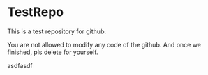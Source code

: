 # TestRepo
This is a test repository for github.

You are not allowed to modify any code of the github. And once we finished, pls delete for yourself.


asdfasdf
